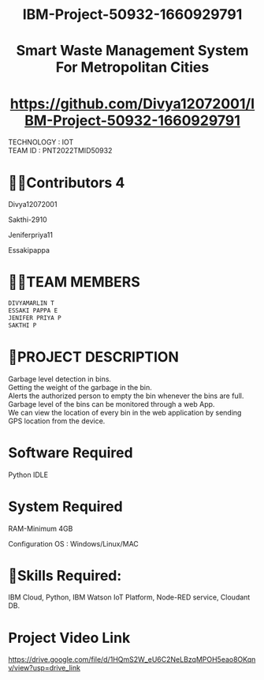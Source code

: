   <div align="center">
                   
 # IBM-Project-50932-1660929791
   </div> 
  
  <div align="center">
  
 # **Smart Waste Management System For Metropolitan Cities**      
   </div> 

   <div align="center">

 # https://github.com/Divya12072001/IBM-Project-50932-1660929791
   </div>
   

TECHNOLOGY : IOT        
TEAM ID : PNT2022TMID50932  


# **👩‍👦Contributors 4**
Divya12072001
</div>
Sakthi-2910  </div>

Jeniferpriya11 </div>

</div>Essakipappa </div>



# **👩‍👦TEAM MEMBERS**    
```html                      
DIVYAMARLIN T          
ESSAKI PAPPA E        
JENIFER PRIYA P         
SAKTHI P        
```          

# **📜PROJECT DESCRIPTION**          
Garbage level detection in bins.     
Getting the weight of the garbage in the bin.      
Alerts the authorized person to empty the bin whenever the bins are full.     
Garbage level of the bins can be monitored through a web App.        
We can view the location of every bin in the web application by sending GPS location from the device.    


# **Software Required**
Python IDLE


# **System Required**
RAM-Minimum 4GB
</div>
Configuration OS : Windows/Linux/MAC


# **🎯Skills Required:**        
IBM Cloud, Python, IBM Watson IoT Platform, Node-RED service, Cloudant DB.


# **Project Video Link**          
  
https://drive.google.com/file/d/1HQmS2W_eU6C2NeLBzqMPOH5eao8OKqnv/view?usp=drive_link

